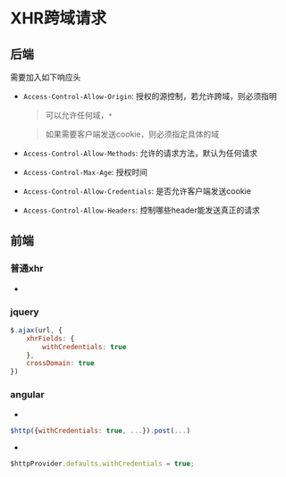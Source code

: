# XHR跨域请求
## 后端
需要加入如下响应头
*	`Access-Control-Allow-Origin`: 授权的源控制，若允许跨域，则必须指明
	> 可以允许任何域，`*`

	> 如果需要客户端发送cookie，则必须指定具体的域

*	`Access-Control-Allow-Methods`: 允许的请求方法，默认为任何请求
*	`Access-Control-Max-Age`: 授权时间
*	`Access-Control-Allow-Credentials`: 是否允许客户端发送cookie
*	`Access-Control-Allow-Headers`: 控制哪些header能发送真正的请求
## 前端
### 普通xhr
* 
### jquery
```js
$.ajax(url, {
	xhrFields: {
		withCredentials: true
	},
	crossDomain: true
})
```
### angular
*
```js
$http({withCredentials: true, ...}).post(...)
```
*
```js
$httpProvider.defaults.withCredentials = true;
```